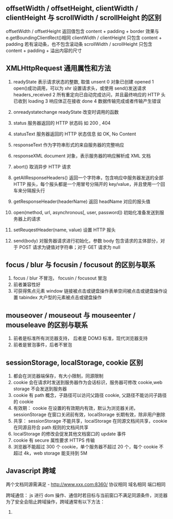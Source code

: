 ## offsetWidth / offsetHeight, clientWidth / clientHeight 与 scrollWidth / scrollHeight 的区别

offsetWidth / offsetHeight 返回值包含 content + padding + border 效果与 e.getBoundingClientRect()相同
clientWidth / clientHeight 只包含 content + padding 若有滚动条，也不包含滚动条
scrollWidth / scrollHeight 只包含 content + padding + 溢出内容的尺寸

## XMLHttpRequest 通用属性和方法

1. readyState 表示请求状态的整数, 取值
   unsent 0 对象已创建
   opened 1 open()成功调用，可以为 xhr 设置请求头，或使用 send()发送请求
   headers_received 2 所有重定向已自动完成访问，并且最终响应的 HTTP 头已收到
   loading 3 响应体正在接收
   done 4 数据传输完成或者传输产生错误

2. onreadystatechange readyState 改变时调用的函数
3. status 服务器返回的 HTTP 状态码 如 200 , 404
4. statusText 服务器返回的 HTTP 状态信息 如 OK, No Content
5. responseText 作为字符串形式的来自服务器的完整响应
6. responseXML document 对象，表示服务器的响应解析成 XML 文档
7. abort() 取消异步 HTTP 请求
8. getAllResponseHeaders() 返回一个字符串，包含响应中服务器发送的全部 HTTP 报头，每个报头都是一个用冒号分隔开的 key/value，并且使用一个回车来分隔报头行
9. getResponseHeader(headerName) 返回 headName 对应的报头值
10. open(method, url, asynchronous[, user, password]) 初始化准备发送到服务器上的请求
11. setReuqestHeader(name, value) 设置 HTTP 报头
12. send(body) 对服务器请求进行初始化，参数 body 包含请求的主体部分，对于 POST 请求为键值对字符串；对于 GET 请求为 null

## focus / blur 与 focusin / focusout 的区别与联系

1. focus / blur 不冒泡， focusin / focusout 冒泡
2. 前者兼容性好
3. 可获得焦点元素
   window
   链接被点击或键盘操作表单空间被点击或键盘操作设置 tabindex 大户型的元素被点击或键盘操作

## mouseover / mouseout 与 mouseenter / mouseleave 的区别与联系

1. 前者是标准所有浏览器支持， 后者是 DOM3 标准，现代浏览器支持
2. 前者是冒泡事件，后者不冒泡

## sessionStorage, localStorage, cookie 区别

1. 都会在浏览器端保存，有大小限制，同源限制
2. cookie 会在请求时发送到服务器作为会话标识，服务器可修改 cookie,web storage 不会发送到服务器
3. cookie 有 path 概念，子路径可以访问父路径 cookie, 父路径不能访问子路径的 cookie
4. 有效期： cookie 在设置的有效期内有效，默认为浏览器关闭，sessionStorage 在窗口关闭前有效，localStorage 长期有效，除非用户删除
5. 共享： sessionStorage 不能共享，localStorage 在同源文档间共享，cookie 在同源且符合 path 规则的文档间共享
6. localStorage 的修改会促发其他文档窗口的 update 事件
7. cookie 有 secure 属性要求 HTTPS 传输
8. 浏览器不能超过 300 个 cookie，单个服务器不超过 20 个，每个 cookie 不超过 4k，web storage 能支持到 5M

## Javascript 跨域

两个文档同源需满足 - http://www.xxx.com:8360/
协议相同 域名相同 端口相同

跨域通信： js 进行 dom 操作、通信时若目标与当前窗口不满足同源条件，浏览器为了安全会阻止跨域操作，跨域通常有以下方法：

1. <img> <script> <link> <iframe> 元素通过 src, href 属性设置为目标 url 实现跨域请求
2. 若请求 json 数据，使用<script>进行 jsonp 请求
3. 多窗口通信使用 HTML5 规范的 targetWindow.postMessage(data, origin) 其中 data 是需要发送对象,origin 是目标窗口
   window.addEventListener('message', handler, false) handler 的 event.data 是 postMessage 发送来的数据，event.origin 是发送窗口的 origin,event.source 是发送消息的窗口引用
4. 内部服务器代理请求跨域 url，然后返回数据
5. 跨域请求数据，现代浏览器可使用 HTML5 规范的 CORS 功能，只要目标服务器返回 HTTP 头部 Access-Control-Allow-Origin: \* 即可像普通 ajax 一样访问跨域资源

## Javascript 有哪几种数据类型

基本类型：

* undefined
* null
* string
* boolean
* number
* symbol

引用类型：

object

## 什么是闭包，其作用

闭包是在某个作用域内定义的函数，它可以访问这个作用域内的所有变量。闭包作用域链通常包括三部分：

1. 函数本身作用域
2. 闭包定义时的作用域
3. 全局作用域

闭包常见用途： 1.创建特权方法用于访问控制

2. 事件处理程序及回调

## JS 中定义对象

1. 对象字面量 var obj = {}
2. 构造函数 var obj = new Object()
3. Object.create(): var obj = Object.create(Object.prototype)

## === 运算符判断相等的流程是怎样的

1. 若两个值不是相同类型，它们不相等
2. 若两个值都是 nul 或者都是 undefined， 它们相等
3. 若两个值都是 bool，都是 true 或都是 false 则相同
4. 若其中一个是 NaN 则不等
5. 若都是数值型并且数值相等，它们相等 (-0 等于 0， ES6 扩展的 is 方法 -0 不等于 0)
6. 都是字符串包含 16 位值，则相等，若长度或内容不等， 则不等；显示相同但编码不同 == ===都判为不等
7. 指定相同的地址（内存）则相等，指向不同对象，则不等

## == 运算符判断相同的流程

1. 若两个值类型相同，按照 === 比较方法进行比较
2. 若类型不同：
   i. 若其中一个值是 null,另一个 undefined,相等
   ii. 若一个值是数字另一个字符串，将字符串转换为数字比较
   iii. 若有布尔型，将 true 变 1，false 变 0，然后用==继续比较
   iv. 若一个是对象，另一个是数字或字符串，将对象转换为原始值再用==继续比较
   v. 其他所有情况都视为不等

## DOM 事件模型是如何的，编写一个 EventUtil 工具类实现事件管理兼容

DOM 事件包含捕获 capture 和冒泡 bubble 两阶段：

* 捕获阶段事件从 window 开始触发事件然后通过祖先节点一次传递到触发事件的 DOM 元素上
* 冒泡阶段事件从初始元素依次向祖先节点传递直到 window

标准事件监听 elem.addEventListener(type, handler, capture) / elem.removeEventLisener(type, handler, capture)
handler 接受保存事件信息的 event 对象作为参数，event.target 为触发事件的对象，handler 调用上下文 this 为版定监听器的对象
event.preventDefault()取消事件默认行为，event.stopPropagation() / event.stopImmediatePropagation()取消事件传递

老版本 IE 事件监听 elem.attachEvent('on'+type, handler)/elem.detachEvent('on'+type, handler)：
handler 不接收 event 作为参数，事件信息保存在 window.event 中，触发事件的对象为
event.srcElement，handler 执行上下文 this 为 window 使用闭包中调用 handler.call(elem, event)可模仿标准模型，然后返回闭包，保证了监听器的移除。event.returnValue 为 false 时取消事件默认行为，
event.cancleBubble 为 true 时取消时间传播

通常利用事件冒泡机制托管事件处理程序提高程序性能

## 评价下三种方法实现继承的优缺点，并改进

function Shape() {}

function Rect() {}

// 法一

Rect.prototype = new Shape()

// 法二

Rect.prototype = Shape.prototype

// 法三

Rect.prototype = Object.create(Shape.prototype)

Rect.prototype.area = function() {
// ...
}

Class Rect extends Shape {
constructor() {
super()
}
}
